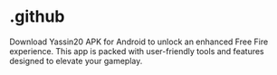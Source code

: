 # .github
Download Yassin20 APK for Android to unlock an enhanced Free Fire experience. This app is packed with user-friendly tools and features designed to elevate your gameplay.
